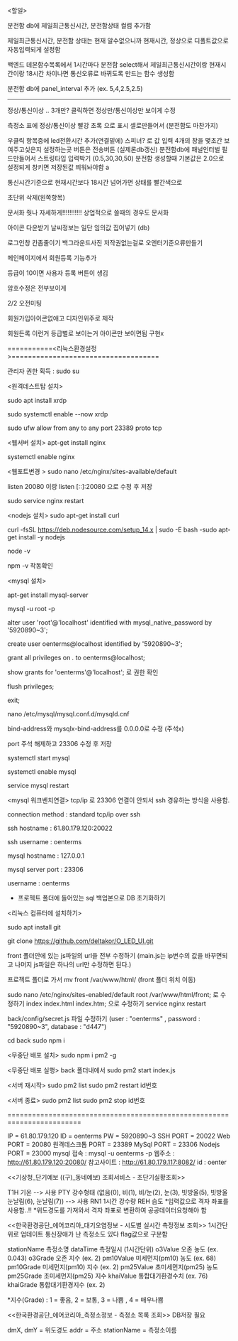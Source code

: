 
<할일>


분전함 db에
제일최근통신시간, 분전함상태 컬럼 추가함

제일최근통신시간, 분전함 상태는 현재 알수없으니까 현재시간, 정상으로 디폴트값으로 자동입력되게 설정함

백엔드 데몬함수목록에서 1시간마다 분전함 select해서 제일최근통신시간이랑 현재시간이랑 18시간 차이나면 통신오류로 바뀌도록 만드는 함수 생성함

분전함 db에 panel_interval 추가 (ex. 5,4,2.5,2.5)


-------------------



정상/통신이상  .. 3개만?
클릭하면 정상만/통신이상만 보이게 수정

측정소 표에 정상/통신이상 빨강 초록 으로 표시 셀로만들어서 (분전함도 마찬가지)



우클릭 항목중에 led전환시간 추가(연결밑에)
스피너? 로 값 입력
4개의 창을 몇초간 보여주고싳은지 설정하는곳
버튼은 전송버튼 (실제론db갱신)
분전함db에 패널인터벌 필드만들어서 스트링타입 입력박기 (0.5,30,30,50)
분전함 생성할때 기본값은 2.0으로 설정되게
창키면 저장된값 띄워놔야함
a


통신시간기준으로 현재시간보다 18시간 넘어가면 상태를 빨간색으로

초단위 삭제(왼쪽항목)



문서화 줫나 자세하게!!!!!!!!!!!
상업적으로 쓸때의 경우도 문서화


아이콘 다운받기
날씨정보는 일단 임의값 집어넣기 (db)

로그인창 칸좀줄이기
백그라운드사진 저작권없는걸로
오엔터기준으류만들기

메인페이지에서 회원등록 기능추가

등급이 10이면 사용자 등록 버튼이 생김

암호수정은 전부보이게


2/2 오전미팅

회원가입아이콘없애고 디자인위주로 제작

회원든록 이런거 등급별로 보이는거 아이콘만 보이면됨 구현x







===========<리눅스환경설정>====================================

관리자 권한 획득 : sudo su

<원격데스트탑 설치>

sudo apt install xrdp

sudo systemctl enable --now xrdp

sudo ufw allow from any to any port 23389 proto tcp

<웹서버 설치>
apt-get install nginx

systemctl enable nginx

<웹포트변경 >
sudo nano /etc/nginx/sites-available/default

listen 20080 이랑 listen [::]:20080 으로 수정 후 저장

sudo service nginx restart

<nodejs 설치>
sudo apt-get install curl

curl -fsSL https://deb.nodesource.com/setup_14.x | sudo -E bash -sudo apt-get install -y nodejs

node -v

npm -v 작동확인

<mysql 설치>

apt-get install mysql-server

mysql -u root -p

alter user 'root'@'localhost' identified with mysql_native_password by '5920890~3';

create user oenterms@localhost identified by '5920890~3';

grant all privileges on *.* to oenterms@localhost;

show grants for 'oenterms'@'localhost'; 로 권한 확인

flush privileges;

exit;

nano /etc/mysql/mysql.conf.d/mysqld.cnf

bind-address와 mysqlx-bind-address를 0.0.0.0로 수정 (주석x)

port 주석 해제하고 23306 수정 후 저장

systemctl start mysql

systemctl enable mysql

service mysql restart

<mysql 워크벤치연결> tcp/ip 로 23306 연결이 안되서 ssh 경유하는 방식을 사용함.

connection method : standard tcp/ip over ssh

ssh hostname : 61.80.179.120:20022

ssh username : oenterms

mysql hostname : 127.0.0.1

mysql server port : 23306

username : oenterms

+ 프로젝트 폴더에 들어있는 sql 백업본으로 DB 초기화하기


<리눅스 컴퓨터에 설치하기>

sudo apt install git

git clone https://github.com/deltakor/O_LED_UI.git

front 폴더안에 있는 js파일의 url을 전부 수정하기 (main.js는 ip변수의 값을 바꾸면되고 나머지 js파일은 하나의 url만 수정하면 된다.)

프로젝트 폴더로 가서
mv front /var/www/html/
(front 폴더 위치 이동)

sudo nano /etc/nginx/sites-enabled/default
root /var/www/html/front; 로 수정하기
index index.html index.htm; 으로 수정하기
service nginx restart

back/config/secret.js 파일 수정하기
(user : "oenterms" , password : "5920890~3", database : "d447")

cd back
sudo npm i


<무중단 배포 설치>
sudo npm i pm2 -g

<무중단 배포 실행>
back 폴더내에서
sudo pm2 start index.js

<서버 재시작>
sudo pm2 list
sudo pm2 restart id번호

<서버 종료>
sudo pm2 list
sudo pm2 stop id번호


========================================================================

IP = 61.80.179.120
ID = oenterms
PW = 5920890~3
SSH PORT =  20022
Web PORT =  20080
원격데스크톱 PORT = 23389
MySql PORT = 23306
Nodejs PORT = 23000
mysql 접속 : mysql -u oenterms -p
웹주소 :  http://61.80.179.120:20080/
참고사이트 : http://61.80.179.117:8082/
id : oenter


<<기상청_단기예보 ((구)_동네예보) 조회서비스 - 초단기실황조회>>

T1H 기온 --> 사용
PTY 강수형태 (없음(0), 비(1), 비/눈(2), 눈(3), 빗방울(5), 빗방울눈날림(6), 눈날림(7))   --> 사용
RN1 1시간 강수량
REH 습도
*입력값으로 격자 좌표를 사용함..!!
*위도경도를 가져와서 격자 좌표로 변환하여 공공데이터요청해야 함


<<한국환경공단_에어코리아_대기오염정보 - 시도별 실시간 측정정보 조회>>
1시간단위로 업데이트
통신장애가 난 측정소도 있다 flag값으로 구분함


stationName 측정소명
dataTime 측정일시 (1시간단위)
o3Value 오존 농도 (ex. 0.043)
o3Grade 오존 지수 (ex. 2)
pm10Value 미세먼지(pm10) 농도 (ex. 68)
pm10Grade 미세먼지(pm10) 지수 (ex. 2)
pm25Value 초미세먼지(pm25) 농도
pm25Grade 초미세먼지(pm25) 지수
khaiValue 통합대기환경수치 (ex. 76)
khaiGrade 통합대기환경지수 (ex. 2)

*지수(Grade) : 1 = 좋음, 2 = 보통, 3 = 나쁨 , 4  = 매우나쁨


<<한국환경공단_에어코리아_측정소정보 - 측정소 목록 조회>>
DB저장 필요

dmX, dmY = 위도경도
addr = 주소
stationName = 측정소이름